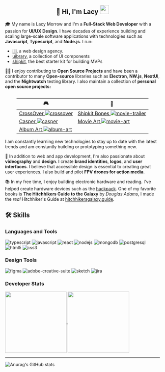 <h2 align="center">🚀 Hi, I'm Lacy <img src="https://media.giphy.com/media/hvRJCLFzcasrR4ia7z/giphy.gif" width="29px" height="29px"></h2>

🎓 My name is Lacy Morrow and I'm a **Full-Stack Web Developer** with a passion for **UI/UX Design**. I have decades of experience building and scaling large-scale software applications with technologies such as **Javascript**, **Typescript**, and **Node.js**. I run:

- [illi](https://illi.sh), a web design agency.
- [uibrary](https://uibrary.com), a collection of UI components
- [shipkit](https://shipkit.io), the best starter kit for building MVPs

👨‍💻 I enjoy contributing to **Open Source Projects** and have been a contributor to many **Open-source** libraries such as **Electron**, **NW.js**, **NextUI**, and the **Nightwatch** testing library. I also maintain a collection of **personal open source projects:**

<div align="center" style="display: grid; place-content: center; ">
 
| 🎮 | 🍿 |
| ----------- | --------- | 
| [CrossOver ![crossover](https://img.shields.io/github/stars/lacymorrow/crossover)](https://github.com/lacymorrow/crossover) | [Shipkit Bones ![movie-trailer](https://img.shields.io/github/stars/shipkit-io/bones)](https://github.com/shipkit-io/bones) | [Movie Trailer ![movie-trailer](https://img.shields.io/github/stars/lacymorrow/movie-trailer)](https://github.com/lacymorrow/movie-trailer) |
| [Casper ![casper](https://img.shields.io/github/stars/lacymorrow/casper)](https://github.com/lacymorrow/casper)  | [Movie Art ![movie-art](https://img.shields.io/github/stars/lacymorrow/movie-art)](https://github.com/lacymorrow/movie-art)  |
| [Album Art ![album-art](https://img.shields.io/github/stars/lacymorrow/album-art)](https://github.com/lacymorrow/album-art) |

</div>
I am constantly learning new technologies to stay up to date with the latest trends and am constantly building or prototyping something new.


🎨 In addition to web and app development, I'm also passionate about **videography** and **design**. I create **brand identities**, **logos**, and **user interfaces**. I believe that accessible design is essential to creating great user experiences. I also build and pilot **FPV drones for action media**.

📚 In my free time, I enjoy building electronic hardware and reading. I've helped create hardware devices such as the [hackpack](https://hackpack.cc/). One of my favorite books is **The Hitchhikers Guide to the Galaxy** by _Douglas Adams_, I made the _real_ Hitchhiker's Guide at [hitchhikersgalaxy.guide](https://hitchhikersgalaxy.guide).

<!-- 
🏋️‍♀️ When I'm not working or reading, I like to stay active by going to the gym and practicing **yoga**. I believe that staying physically fit helps me stay focused and motivated in my work.
 -->

## 🛠️ Skills

### Languages and Tools

![typescript](https://img.shields.io/badge/TypeScript-007ACC?style=for-the-badge&logo=ts&logoColor=white)
![javascript](https://img.shields.io/badge/JS-323330?style=for-the-badge&logo=javascript&logoColor=F7DF1E)
![react](https://img.shields.io/badge/React-20232A?style=for-the-badge&logo=react&logoColor=61DAFB)
![nodejs](https://img.shields.io/badge/Node.js-43853D?style=for-the-badge&logo=node.js&logoColor=white)
![mongodb](https://img.shields.io/badge/MongoDB-4EA94B?style=for-the-badge&logo=mongodb&logoColor=white)
![postgresql](https://img.shields.io/badge/PostgreSQL-316192?style=for-the-badge&logo=postgresql&logoColor=white)
![html5](https://img.shields.io/badge/HTML-E34F26?style=for-the-badge&logo=html5&logoColor=white)
![css3](https://img.shields.io/badge/CSS-1572B6?style=for-the-badge&logo=css3&logoColor=white)

### Design Tools

![figma](https://img.shields.io/badge/Figma-F24E1E?style=for-the-badge&logo=figma&logoColor=white)
![adobe-creative-suite](https://img.shields.io/badge/Adobe_Creative_Suite-FF2BC2?style=for-the-badge&logo=adobe-creative-suite&logoColor=white)
![sketch](https://img.shields.io/badge/Sketch-F7B500?style=for-the-badge&logo=sketch&logoColor=white)
![jira](https://img.shields.io/badge/Jira-F7B500?style=for-the-badge&logo=jira&logoColor=white)


### Developer Stats

<a href="https://github.com/lacymorrow/">
  <img height=200 align="center" src="https://github-readme-stats.vercel.app/api?username=lacymorrow&show_icons=true&theme=transparent" />
</a>
<a href="https://github.com/lacymorrow/">
  <img height=200 align="center" src="https://github-readme-stats.vercel.app/api/top-langs/?username=lacymorrow&layout=compact&langs_count=8&card_width=320&theme=transparent&hide=PHP" />
</a>

---

![Anurag's GitHub stats](https://github-profile-trophy.vercel.app/?username=lacymorrow&margin-w=12&rank=-C,-?&theme=transparent)

<!--
**lacymorrow/lacymorrow** is a ✨ _special_ ✨ repository because its `README.md` (this file) appears on your GitHub profile.

Here are some ideas to get you started:

- 🔭 I’m currently working on ...
- 🌱 I’m currently learning ...
- 👯 I’m looking to collaborate on ...
- 🤔 I’m looking for help with ...
- 💬 Ask me about ...
- 📫 How to reach me: ...
- 😄 Pronouns: ...
- ⚡ Fun fact: ...
-->
